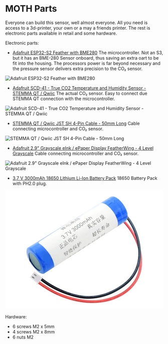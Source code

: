 # MOTH Parts

Everyone can build this sensor, well almost everyone. All you need is access to a 3d-printer, your own or a may a friends printer. The rest is electronic parts available in retail and some hardware.

Electronic parts:

- [Adafruit ESP32-S2 Feather with BME280](https://www.adafruit.com/product/5303) The microcontroller. Not an S3, but it has an BME-280 Sensor onboard, thus saving an extra oart to be fit into the housing. The processors power is far beyond necessary and the pressure sensor delivers extra precision to the CO₂ sensor.

![Adafruit ESP32-S2 Feather with BME280](https://cdn-shop.adafruit.com/970x728/5303-14.jpg)

- [Adafruit SCD-41 - True CO2 Temperature and Humidity Sensor - STEMMA QT / Qwiic](https://www.adafruit.com/product/5190) The actual CO₂ sensor. Easy to connect due STEMMA QT connection with the microcontroller.

![Adafruit SCD-41 - True CO2 Temperature and Humidity Sensor - STEMMA QT / Qwiic](https://cdn-shop.adafruit.com/970x728/5190-06.jpg)

- [STEMMA QT / Qwiic JST SH 4-Pin Cable - 50mm Long](https://www.adafruit.com/product/4399) Cable connecting microcontroller and CO₂ sensor.

![STEMMA QT / Qwiic JST SH 4-Pin Cable - 50mm Long](https://cdn-shop.adafruit.com/970x728/4399-00.jpg)

- [Adafruit 2.9" Grayscale eInk / ePaper Display FeatherWing - 4 Level Grayscale](https://www.adafruit.com/product/4777) Cable connecting microcontroller and CO₂ sensor.

![Adafruit 2.9" Grayscale eInk / ePaper Display FeatherWing - 4 Level Grayscale](https://cdn-shop.adafruit.com/970x728/4777-00.jpg)

- [3,7 V 3000mAh 18650 Lithium Li-Ion Battery Pack](https://batteryzone.de/products/3-7-v-3000mah-18650-lithium-li-ion-batterien-pack-wiederaufladbare-mit-xh-2-54mm-2pin-stecker-fur-rc-boot-diy-power-bank?variant=40528117825744&currency=EUR&utm_medium=product_sync&utm_source=google&utm_content=sag_organic&utm_campaign=sag_organic&gclid=CjwKCAiA-8SdBhBGEiwAWdgtcNf_XDsI0CIc7C1LFinTcrsDmiB5t58YchcTnI23JrJWoPHF5A4VPxoC0mYQAvD_BwE) 18650 Battery Pack with PH2.0 plug.

![3,7 V 3000mAh 18650 Lithium Li-Ion Battery Pack](../images/batterypack_970.jpg)

Hardware:

- 6 screws M2 x 5mm
- 4 screws M2 x 8mm
- 6 nuts M2



